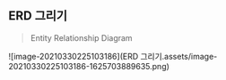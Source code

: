 ## ERD 그리기

> Entity Relationship Diagram

![image-20210330225103186](ERD 그리기.assets/image-20210330225103186-1625703889635.png)